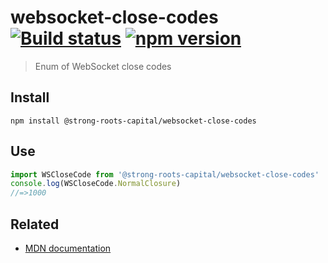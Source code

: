 # websocket-close-codes [![Build status](https://travis-ci.org/strong-roots-capital/websocket-close-codes.svg?branch=master)](https://travis-ci.org/strong-roots-capital/websocket-close-codes) [![npm version](https://img.shields.io/npm/v/@strong-roots-capital/websocket-close-codes.svg)](https://npmjs.org/package/@strong-roots-capital/websocket-close-codes)

> Enum of WebSocket close codes

## Install

```shell
npm install @strong-roots-capital/websocket-close-codes
```

## Use

```typescript
import WSCloseCode from '@strong-roots-capital/websocket-close-codes'
console.log(WSCloseCode.NormalClosure)
//=>1000
```

## Related

- [MDN documentation](https://developer.mozilla.org/en-US/docs/Web/API/CloseEvent)
